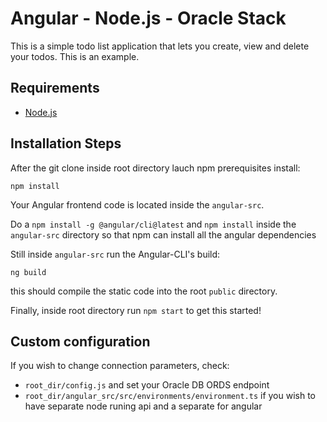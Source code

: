 # Angular - Node.js - Oracle Stack

This is a simple todo list application that lets you create, view and delete your todos. This is an example.

## Requirements

* [Node.js](http://nodejs.org/)

## Installation Steps

After the git clone inside root directory lauch npm prerequisites install:

```
npm install
```

Your Angular frontend code is located inside the `angular-src`.

Do a `npm install -g @angular/cli@latest` and `npm install` inside the `angular-src` directory so that npm can install all the angular dependencies

Still inside `angular-src` run the Angular-CLI's build:

```
ng build
```

this should compile the static code into the root `public` directory.

Finally, inside root directory run `npm start` to get this started!

## Custom configuration

If you wish to change connection parameters, check:
- `root_dir/config.js` and set your Oracle DB ORDS endpoint
- `root_dir/angular_src/src/environments/environment.ts` if you wish to have separate node runing api and a separate for angular

